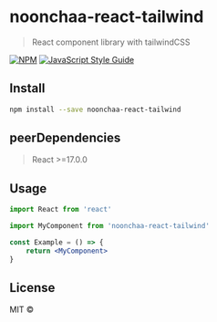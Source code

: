 # noonchaa-react-tailwind

> React component library with tailwindCSS

[![NPM](https://img.shields.io/npm/v/noonchaa-react-tailwind.svg)](https://www.npmjs.com/package/noonchaa-react-tailwind) [![JavaScript Style Guide](https://img.shields.io/badge/code_style-standard-brightgreen.svg)](https://standardjs.com)

## Install

```bash
npm install --save noonchaa-react-tailwind
```

## peerDependencies
> React >=17.0.0

## Usage

```jsx
import React from 'react'

import MyComponent from 'noonchaa-react-tailwind'

const Example = () => {
    return <MyComponent>
}
```

## License

MIT © [](https://github.com/)
